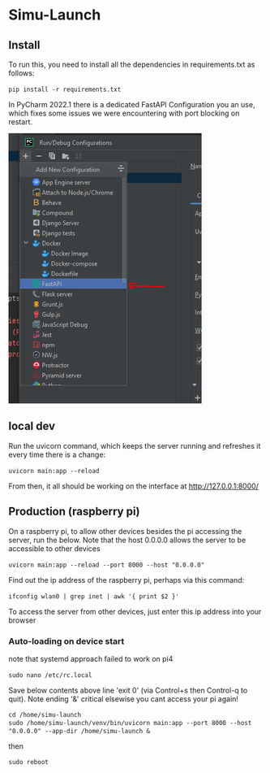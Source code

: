 # Simu-Launch

## Install

To run this, you need to install all the dependencies in requirements.txt as follows:

`pip install -r requirements.txt`

In PyCharm 2022.1 there is a dedicated FastAPI Configuration you an use, which fixes some issues we were encountering with port blocking on restart.

![img.png](img.png)

## local dev

Run the uvicorn command, which keeps the server running and refreshes it every time there is a change:

`uvicorn main:app --reload`

From then, it all should be working on the interface at <http://127.0.0.1:8000/>

## Production (raspberry pi)

On a raspberry pi, to allow other devices besides the pi accessing the server, run the below. Note that the host 0.0.0.0 allows the server to be accessible to other devices

`uvicorn main:app --reload --port 8000 --host "0.0.0.0"`

Find out the ip address of the raspberry pi, perhaps via this command:

`ifconfig wlan0 | grep inet | awk '{ print $2 }'`

To access the server from other devices, just enter this ip address into your browser

### Auto-loading on device start
note that systemd approach failed to work on pi4

`sudo nano /etc/rc.local`

Save below contents above line 'exit 0' (via Control+s then Control-q to quit). Note ending '&' critical elsewise you cant access your pi again!

```
cd /home/simu-launch
sudo /home/simu-launch/venv/bin/uvicorn main:app --port 8000 --host "0.0.0.0" --app-dir /home/simu-launch &
```

then 
```
sudo reboot
```
